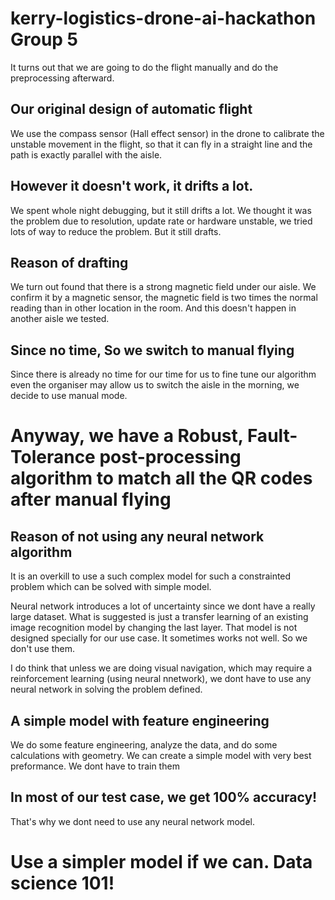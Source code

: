 # kerry-logistics-drone-ai-hackathon Group 5

It turns out that we are going to do the flight manually and do the preprocessing afterward. 

## Our original design of automatic flight

We use the compass sensor (Hall effect sensor) in the drone to calibrate the unstable movement in the flight, so that it can fly in a straight line and the path is exactly parallel with the aisle. 

## However it doesn't work, it drifts a lot.

We spent whole night debugging, but it still drifts a lot.
We thought it was the problem due to resolution, update rate or hardware unstable, we tried lots of way to reduce the problem.
But it still drafts.

## Reason of drafting

We turn out found that there is a strong magnetic field under our aisle. We confirm it by a magnetic sensor, the magnetic field is two times the normal reading than in other location in the room. And this doesn't happen in another aisle we tested.

## Since no time, So we switch to manual flying

Since there is already no time for our time for us to fine tune our algorithm even the organiser may allow us to switch the aisle in the morning, we decide to use manual mode.

# Anyway, we have a Robust, Fault-Tolerance post-processing algorithm to match all the QR codes after manual flying

## Reason of not using any neural network algorithm
It is an overkill to use a such complex model for such a constrainted problem which can be solved with simple model.

Neural network introduces a lot of uncertainty since we dont have a really large dataset. What is suggested is just a transfer learning of an existing image recognition model by changing the last layer. That model is not designed specially for our use case. It sometimes works not well. So we don't use them.

I do think that unless we are doing visual navigation, which may require a reinforcement learning (using neural nnetwork), we dont have to use any neural network in solving the problem defined.

## A simple model with feature engineering

We do some feature engineering, analyze the data, and do some calculations with geometry. We can create a simple model with very best preformance. We dont have to train them

## In most of our test case, we get 100% accuracy!

That's why we dont need to use any neural network model.


# Use a simpler model if we can. Data science 101!
